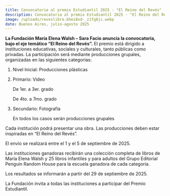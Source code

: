```yaml
---
title: Convocatoria al premio Estudiantil 2025 - "El Reino del Revés"
description: Convocatoria al premio Estudiantil 2025 - "El Reino del Revés"
image: /uploads/reveslibro.bhei8xd-_z1fg8jc.webp
date: Buenos Aires, julio-agosto 2025
---
```

**La Fundación María Elena Walsh – Sara Facio anuncia la convocatoria, bajo el eje temático “El Reino del Revés”.**
El premio está dirigido a instituciones educativas, sociales y culturales, tanto públicas como privadas. La participación será mediante producciones grupales, organizadas en las siguientes categorías:

1. Nivel Inicial: Producciones plásticas
2. Primario: Video

   De 1er. a 3er. grado

   De 4to. a 7mo. grado
3. Secundario: Fotografía

   En todos los casos serán producciones grupales

Cada institución podrá presentar una obra. Las producciones deben estar inspiradas en “El Reino del Revés”.

El envío se realizará entre el 1 y el 5 de septiembre de 2025.

Las instituciones ganadoras recibirán una colección completa de libros de María Elena Walsh y 25 libros infantiles y para adultos del Grupo Editorial Penguin Random House para la escuela ganadora de cada categoría.

Los resultados se informarán a partir del 29 de septiembre de 2025.

La Fundación invita a todas las instituciones a participar del Premio Estudiantil.
